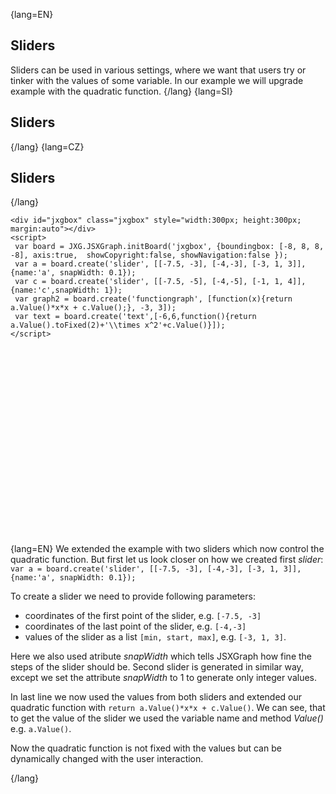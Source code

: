 {lang=EN}
## Sliders

Sliders can be used in various settings, where we want that users try or tinker with the values of some variable. In our example
we will upgrade example with the quadratic function.
{/lang}
{lang=SI}
## Sliders
{/lang}
{lang=CZ}
## Sliders
{/lang}

```JS
<div id="jxgbox" class="jxgbox" style="width:300px; height:300px; margin:auto"></div>
<script>
 var board = JXG.JSXGraph.initBoard('jxgbox', {boundingbox: [-8, 8, 8, -8], axis:true,  showCopyright:false, showNavigation:false });
 var a = board.create('slider', [[-7.5, -3], [-4,-3], [-3, 1, 3]], {name:'a', snapWidth: 0.1});
 var c = board.create('slider', [[-7.5, -5], [-4,-5], [-1, 1, 4]], {name:'c',snapWidth: 1});
 var graph2 = board.create('functiongraph', [function(x){return a.Value()*x*x + c.Value();}, -3, 3]);
 var text = board.create('text',[-6,6,function(){return a.Value().toFixed(2)+'\\times x^2'+c.Value()}]);
</script>
```

<div id="jxgbox" class="jxgbox" style="width:300px; height:300px; margin:auto"></div>
<script>
 var board = JXG.JSXGraph.initBoard('jxgbox', {boundingbox: [-8, 8, 8, -8], axis:true,  showCopyright:false, showNavigation:false });
 var a = board.create('slider', [[-7.5, -3], [-4,-3], [-3, 1, 3]], {name:'a', snapWidth: 0.1});
 var c = board.create('slider', [[-7.5, -5], [-4,-5], [-1, 1, 4]], {name:'c',snapWidth: 1});
 var graph2 = board.create('functiongraph', [function(x){return a.Value()*x*x + c.Value();}, -3, 3]);
</script>

{lang=EN}
We extended the example with two sliders which now control the quadratic function. But first let us look closer on how we
created first _slider_: `var a = board.create('slider', [[-7.5, -3], [-4,-3], [-3, 1, 3]], {name:'a', snapWidth: 0.1});`

To create a slider we need to provide following parameters:
* coordinates of the first point of the slider, e.g. `[-7.5, -3]`
* coordinates of the last point of the slider, e.g. `[-4,-3]`
* values of the slider as a list `[min, start, max]`, e.g. `[-3, 1, 3]`.

Here we also used atribute _snapWidth_ which tells JSXGraph how fine the steps of the slider should be. Second slider is generated 
in similar way, except we set the attribute _snapWidth_ to $1$ to generate only integer values.

In last line we now used the values from both sliders and extended our quadratic function with `return a.Value()*x*x + c.Value()`.
We can see, that to get the value of the slider we used the variable name and method _Value()_ e.g. `a.Value()`. 

Now the quadratic function is not fixed with the values but can be dynamically changed with the user interaction.

{/lang}
